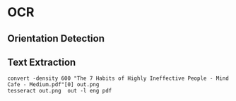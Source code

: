 # OCR

## Orientation Detection



## Text Extraction

```
convert -density 600 "The 7 Habits of Highly Ineffective People - Mind Cafe - Medium.pdf"[0] out.png
tesseract out.png  out -l eng pdf
```
